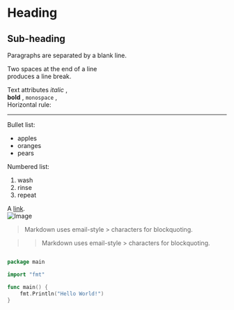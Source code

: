   
Heading
===

## Sub-heading
  
Paragraphs are separated
by a blank line.  
  
Two spaces at the end of a line  
produces a line break.  
  
Text attributes  _italic_ ,  
 **bold** , `monospace` ,  
Horizontal rule:  

---

Bullet list:  
- apples  
- oranges  
- pears
  
Numbered list:  
1. wash  
2. rinse  
3. repeat
  
A [link](http://example.com).  
![Image](https://avatars2.githubusercontent.com/u/4271558?s=460&v=4)  
  
> Markdown uses email-style > characters for blockquoting.

>> Markdown uses email-style > characters for blockquoting.

  
```go

package main

import "fmt"

func main() {
	fmt.Println("Hello World!")
}

```